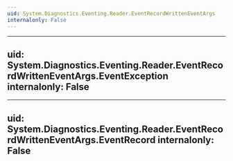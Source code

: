 ```yaml
---
uid: System.Diagnostics.Eventing.Reader.EventRecordWrittenEventArgs
internalonly: False
---
```


---
uid: System.Diagnostics.Eventing.Reader.EventRecordWrittenEventArgs.EventException
internalonly: False
---

---
uid: System.Diagnostics.Eventing.Reader.EventRecordWrittenEventArgs.EventRecord
internalonly: False
---

